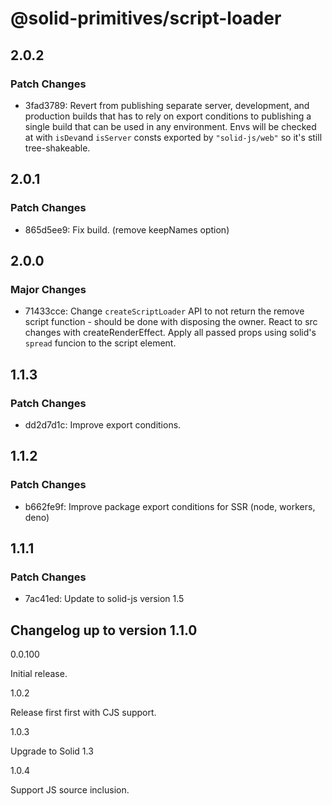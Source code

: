 # @solid-primitives/script-loader

## 2.0.2

### Patch Changes

- 3fad3789: Revert from publishing separate server, development, and production builds that has to rely on export conditions
  to publishing a single build that can be used in any environment.
  Envs will be checked at with `isDev`and `isServer` consts exported by `"solid-js/web"` so it's still tree-shakeable.

## 2.0.1

### Patch Changes

- 865d5ee9: Fix build. (remove keepNames option)

## 2.0.0

### Major Changes

- 71433cce: Change `createScriptLoader` API to not return the remove script function - should be done with disposing the owner. React to src changes with createRenderEffect. Apply all passed props using solid's `spread` funcion to the script element.

## 1.1.3

### Patch Changes

- dd2d7d1c: Improve export conditions.

## 1.1.2

### Patch Changes

- b662fe9f: Improve package export conditions for SSR (node, workers, deno)

## 1.1.1

### Patch Changes

- 7ac41ed: Update to solid-js version 1.5

## Changelog up to version 1.1.0

0.0.100

Initial release.

1.0.2

Release first first with CJS support.

1.0.3

Upgrade to Solid 1.3

1.0.4

Support JS source inclusion.
